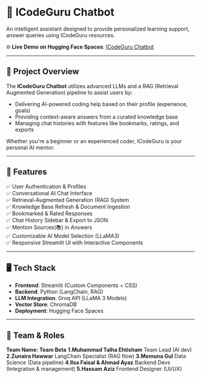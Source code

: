 # 🤖 ICodeGuru Chatbot

An intelligent assistant designed to provide personalized learning support, answer queries using ICodeGuru resources.

🌐 **Live Demo on Hugging Face Spaces**: [ICodeGuru Chatbot](https://huggingface.co/spaces/ZunairaHawwar/IcodeGuru_Chatbot)

---

## 📝 Project Overview
The **ICodeGuru Chatbot** utilizes advanced LLMs and a RAG (Retrieval Augmented Generation) pipeline to assist users by:
- Delivering AI-powered coding help based on their profile (experience, goals)
- Providing context-aware answers from a curated knowledge base
- Managing chat histories with features like bookmarks, ratings, and exports

Whether you're a beginner or an experienced coder, ICodeGuru is your personal AI mentor.

---

## 🚀 Features
✅ User Authentication & Profiles  
✅ Conversational AI Chat Interface  
✅ Retrieval-Augmented Generation (RAG) System  
✅ Knowledge Base Refresh & Document Ingestion  
✅ Bookmarked & Rated Responses  
✅ Chat History Sidebar & Export to JSON  
✅ Mention Sources(📚) in Answers  
✅ Customizable AI Model Selection (LLaMA3)  
✅ Responsive Streamlit UI with Interactive Components

---

## 🖥️ Tech Stack
- **Frontend**: Streamlit (Custom Components + CSS)
- **Backend**: Python (LangChain, RAG)
- **LLM Integration**: Groq API (LLaMA 3 Models)
- **Vector Store**: ChromaDB
- **Deployment**: Hugging Face Spaces

---

## 🔄 Team & Roles
**Team Name: Team Beta**
**1.Muhammad Talha Ehtisham**
Team Lead (Al dev)
**2.Zunaira Hawwar**
LangChain Specialist (RAG flow)
**3.Memuna Gul**
Data Science (Data pipeline)
**4.Ilsa Faisal & Ahmad Ayaz**
Backend Devs (Integration & management)
**5.Hassam Aziz**
Frontend Designer (UI/UX)

